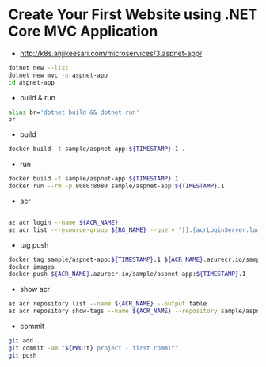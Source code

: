 # Create Your First Website using .NET Core MVC Application

- http://k8s.anjikeesari.com/microservices/3.aspnet-app/

```bash
dotnet new --list
dotnet new mvc -o aspnet-app
cd aspnet-app
```

- build & run

```bash
alias br='dotnet build && dotnet run'
br
```

- build

```bash
docker build -t sample/aspnet-app:${TIMESTAMP}.1 .
```

- run

```bash
docker build -t sample/aspnet-app:${TIMESTAMP}.1 .
docker run --rm -p 8080:8080 sample/aspnet-app:${TIMESTAMP}.1
```

- acr

```bash

az acr login --name ${ACR_NAME}
az acr list --resource-group ${RG_NAME} --query "[].{acrLoginServer:loginServer}" --output table
```

- tag push

```bash
docker tag sample/aspnet-app:${TIMESTAMP}.1 ${ACR_NAME}.azurecr.io/sample/aspnet-app:${TIMESTAMP}.1
docker images
docker push ${ACR_NAME}.azurecr.io/sample/aspnet-app:${TIMESTAMP}.1
```

- show acr

```bash
az acr repository list --name ${ACR_NAME} --output table
az acr repository show-tags --name ${ACR_NAME} --repository sample/aspnet-app --output table
```

- commit

```bash
git add .
git commit -am "${PWD:t} project - first commit"
git push
```
